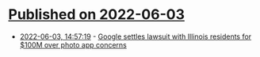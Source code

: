 # [Published on 2022-06-03](index.md)

* [2022-06-03, 14:57:19](https://news.ycombinator.com/item?id=31609179) - [Google settles lawsuit with Illinois residents for $100M over photo app concerns](https://www.usatoday.com/story/tech/2022/06/03/google-pay-illinois-settlement-photo-privacy/7495827001/)
